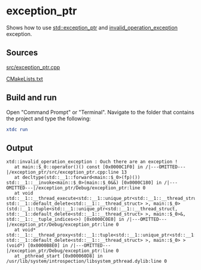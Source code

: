 # exception_ptr

Shows how to use [std::exception_ptr](https://en.cppreference.com/w/cpp/error/exception_ptr) and [invalid_operation_exception](https://gammasoft71.github.io/xtd/reference_guides/latest/classxtd_1_1invalid__operation__exception.html) exception.

## Sources

[src/exception_ptr.cpp](src/exception_ptr.cpp)

[CMakeLists.txt](CMakeLists.txt)

## Build and run

Open "Command Prompt" or "Terminal". Navigate to the folder that contains the project and type the following:

```cmake
xtdc run
```

## Output

```
xtd::invalid_operation_exception : Ouch there are an exception !
   at main::$_0::operator()() const [0x0000C1F0] in /|---OMITTED---|/exception_ptr/src/exception_ptr.cpp:line 13
   at decltype(std::__1::forward<main::$_0>(fp)()) std::__1::__invoke<main::$_0>(main::$_0&&) [0x0000C180] in /|---OMITTED---|/exception_ptr/Debug/exception_ptr:line 0
   at void std::__1::__thread_execute<std::__1::unique_ptr<std::__1::__thread_struct, std::__1::default_delete<std::__1::__thread_struct> >, main::$_0>(std::__1::tuple<std::__1::unique_ptr<std::__1::__thread_struct, std::__1::default_delete<std::__1::__thread_struct> >, main::$_0>&, std::__1::__tuple_indices<>) [0x0000C0E0] in /|---OMITTED---|/exception_ptr/Debug/exception_ptr:line 0
   at void* std::__1::__thread_proxy<std::__1::tuple<std::__1::unique_ptr<std::__1::__thread_struct, std::__1::default_delete<std::__1::__thread_struct> >, main::$_0> >(void*) [0x0000B8E0] in /|---OMITTED---|/exception_ptr/Debug/exception_ptr:line 0
   at _pthread_start [0x000060D8] in /usr/lib/system/introspection/libsystem_pthread.dylib:line 0
```
